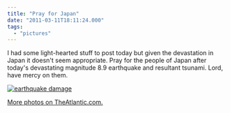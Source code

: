 ```yaml
---
title: "Pray for Japan"
date: "2011-03-11T18:11:24.000"
tags: 
  - "pictures"
---
```


I had some light-hearted stuff to post today but given the devastation in Japan it doesn't seem appropriate. Pray for the people of Japan after today's devastating magnitude 8.9 earthquake and resultant tsunami. Lord, have mercy on them.

[![earthquake damage](http://cdn.theatlantic.com/static/infocus/jpq03111/s_j26_RTR2JR2M.jpg)](http://www.theatlantic.com/infocus/2011/03/earthquake-in-japan/100022/)

[More photos on TheAtlantic.com.](http://www.theatlantic.com/infocus/2011/03/earthquake-in-japan/100022/)
